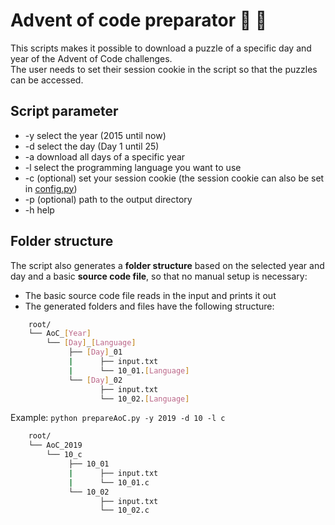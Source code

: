 # Advent of code preparator 🎄 🎅

This scripts makes it possible to download a puzzle of a specific day and year of the Advent of Code challenges.  
The user needs to set their session cookie in the script so that the puzzles can be accessed.

## Script parameter
* -y select the year (2015 until now)
* -d select the day (Day 1 until 25)
* -a download all days of a specific year
* -l select the programming language you want to use
* -c (optional) set your session cookie (the session cookie can also be set in [config.py](./config.py))
* -p (optional) path to the output directory
* -h help

## Folder structure
The script also generates a **folder structure** based on the selected year and day and a basic **source code file**, so that no manual setup is necessary:
* The basic source code file reads in the input and prints it out
* The generated folders and files have the following structure:

```bash
    root/  
    └── AoC_[Year]  
        └── [Day]_[Language]  
             ├── [Day]_01  
             |      ├── input.txt  
             |      └── 10_01.[Language]  
             └── [Day]_02  
                    ├── input.txt  
                    └── 10_02.[Language]  
```
  Example: `python prepareAoC.py -y 2019 -d 10 -l c`
```bash
    root/  
    └── AoC_2019   
        └── 10_c  
             ├── 10_01  
             |      ├── input.txt  
             |      └── 10_01.c  
             └── 10_02  
                    ├── input.txt  
                    └── 10_02.c  
```
